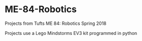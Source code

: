 # ME-84-Robotics
Projects from Tufts ME 84: Robotics
Spring 2018

Projects use a Lego Mindstorms EV3 kit programmed in python

